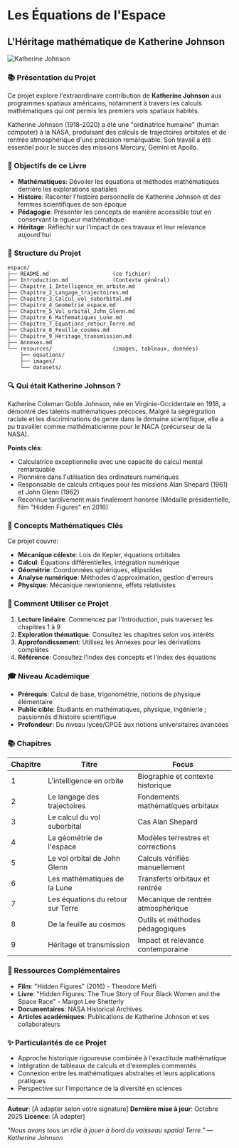 # Les Équations de l'Espace
## L'Héritage mathématique de Katherine Johnson

![Katherine Johnson](https://via.placeholder.com/300?text=Katherine+Johnson)

### 📚 Présentation du Projet

Ce projet explore l'extraordinaire contribution de **Katherine Johnson** aux programmes spatiaux américains, notamment à travers les calculs mathématiques qui ont permis les premiers vols spatiaux habités.

Katherine Johnson (1918-2020) a été une "ordinatrice humaine" (human computer) à la NASA, produisant des calculs de trajectoires orbitales et de rentrée atmosphérique d'une précision remarquable. Son travail a été essentiel pour le succès des missions Mercury, Gemini et Apollo.

### 🎯 Objectifs de ce Livre

- **Mathématiques**: Dévoiler les équations et méthodes mathématiques derrière les explorations spatiales
- **Histoire**: Raconter l'histoire personnelle de Katherine Johnson et des femmes scientifiques de son époque
- **Pédagogie**: Présenter les concepts de manière accessible tout en conservant la rigueur mathématique
- **Héritage**: Réfléchir sur l'impact de ces travaux et leur relevance aujourd'hui

### 📖 Structure du Projet

```
espace/
├── README.md                    (ce fichier)
├── Introduction.md              (Contexte général)
├── Chapitre_1_Intelligence_en_orbite.md
├── Chapitre_2_Langage_trajectoires.md
├── Chapitre_3_Calcul_vol_suborbital.md
├── Chapitre_4_Geometrie_espace.md
├── Chapitre_5_Vol_orbital_John_Glenn.md
├── Chapitre_6_Mathematiques_Lune.md
├── Chapitre_7_Equations_retour_Terre.md
├── Chapitre_8_Feuille_cosmos.md
├── Chapitre_9_Heritage_transmission.md
├── Annexes.md
└── resources/                   (images, tableaux, données)
    ├── equations/
    ├── images/
    └── datasets/
```

### 🔍 Qui était Katherine Johnson ?

Katherine Coleman Goble Johnson, née en Virginie-Occidentale en 1918, a démontré des talents mathématiques précoces. Malgré la ségrégration raciale et les discriminations de genre dans le domaine scientifique, elle a pu travailler comme mathématicienne pour le NACA (précurseur de la NASA).

**Points clés**:
- Calculatrice exceptionnelle avec une capacité de calcul mental remarquable
- Pionnière dans l'utilisation des ordinateurs numériques
- Responsable de calculs critiques pour les missions Alan Shepard (1961) et John Glenn (1962)
- Reconnue tardivement mais finalement honorée (Médaille présidentielle, film "Hidden Figures" en 2016)

### 📐 Concepts Mathématiques Clés

Ce projet couvre:
- **Mécanique céleste**: Lois de Kepler, équations orbitales
- **Calcul**: Équations différentielles, intégration numérique
- **Géométrie**: Coordonnées sphériques, ellipsoïdes
- **Analyse numérique**: Méthodes d'approximation, gestion d'erreurs
- **Physique**: Mécanique newtonienne, effets relativistes

### 🚀 Comment Utiliser ce Projet

1. **Lecture linéaire**: Commencez par l'Introduction, puis traversez les chapitres 1 à 9
2. **Exploration thématique**: Consultez les chapitres selon vos intérêts
3. **Approfondissement**: Utilisez les Annexes pour les dérivations complètes
4. **Référence**: Consultez l'index des concepts et l'index des équations

### 🎓 Niveau Académique

- **Prérequis**: Calcul de base, trigonométrie, notions de physique élémentaire
- **Public cible**: Étudiants en mathématiques, physique, ingénierie ; passionnés d'histoire scientifique
- **Profondeur**: Du niveau lycée/CPGE aux notions universitaires avancées

### 📚 Chapitres

| Chapitre | Titre | Focus |
|----------|-------|-------|
| 1 | L'intelligence en orbite | Biographie et contexte historique |
| 2 | Le langage des trajectoires | Fondements mathématiques orbitaux |
| 3 | Le calcul du vol suborbital | Cas Alan Shepard |
| 4 | La géométrie de l'espace | Modèles terrestres et corrections |
| 5 | Le vol orbital de John Glenn | Calculs vérifiés manuellement |
| 6 | Les mathématiques de la Lune | Transferts orbitaux et rentrée |
| 7 | Les équations du retour sur Terre | Mécanique de rentrée atmosphérique |
| 8 | De la feuille au cosmos | Outils et méthodes pédagogiques |
| 9 | Héritage et transmission | Impact et relevance contemporaine |

### 🔗 Ressources Complémentaires

- **Film**: "Hidden Figures" (2016) - Theodore Melfi
- **Livre**: "Hidden Figures: The True Story of Four Black Women and the Space Race" - Margot Lee Shetterly
- **Documentaires**: NASA Historical Archives
- **Articles académiques**: Publications de Katherine Johnson et ses collaborateurs

### ✨ Particularités de ce Projet

- Approche historique rigoureuse combinée à l'exactitude mathématique
- Intégration de tableaux de calculs et d'exemples commentés
- Connexion entre les mathématiques abstraites et leurs applications pratiques
- Perspective sur l'importance de la diversité en sciences

---

**Auteur**: [À adapter selon votre signature]
**Dernière mise à jour**: Octobre 2025
**Licence**: [À adapter]

*"Nous avons tous un rôle à jouer à bord du vaisseau spatial Terre." — Katherine Johnson*
